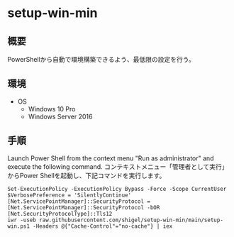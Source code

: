 # setup-win-min

## 概要

PowerShellから自動で環境構築できるよう、最低限の設定を行う。

## 環境

- OS
    - Windows 10 Pro
    - Windows Server 2016

## 手順

Launch Power Shell from the context menu "Run as administrator" and execute the following command.
コンテキストメニュー「管理者として実行」からPower Shellを起動し、下記コマンドを実行します。

```:powershell
Set-ExecutionPolicy -ExecutionPolicy Bypass -Force -Scope CurrentUser
$VerbosePreference = 'SilentlyContinue'
[Net.ServicePointManager]::SecurityProtocol = [Net.ServicePointManager]::SecurityProtocol -bOR [Net.SecurityProtocolType]::Tls12
iwr -useb raw.githubusercontent.com/shigel/setup-win-min/main/setup-win.ps1 -Headers @{"Cache-Control"="no-cache"} | iex
```
